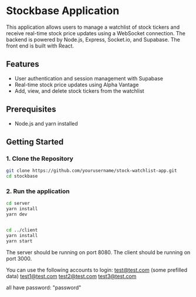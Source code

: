 # Stockbase Application

This application allows users to manage a watchlist of stock tickers and receive real-time stock price updates using a WebSocket connection. The backend is powered by Node.js, Express, Socket.io, and Supabase. The front end is built with React.

## Features

- User authentication and session management with Supabase
- Real-time stock price updates using Alpha Vantage
- Add, view, and delete stock tickers from the watchlist

## Prerequisites

- Node.js and yarn installed

## Getting Started

### 1. Clone the Repository

```bash
git clone https://github.com/yourusername/stock-watchlist-app.git
cd stockbase
```

### 2. Run the application

```bash
cd server
yarn install
yarn dev


cd ../client
yarn install
yarn start
```

The server should be running on port 8080.
The client should be running on port 3000.

You can use the following accounts to login:
test@test.com (some prefilled data)
test1@test.com
test2@test.com
test3@test.com

all have password: "password"
